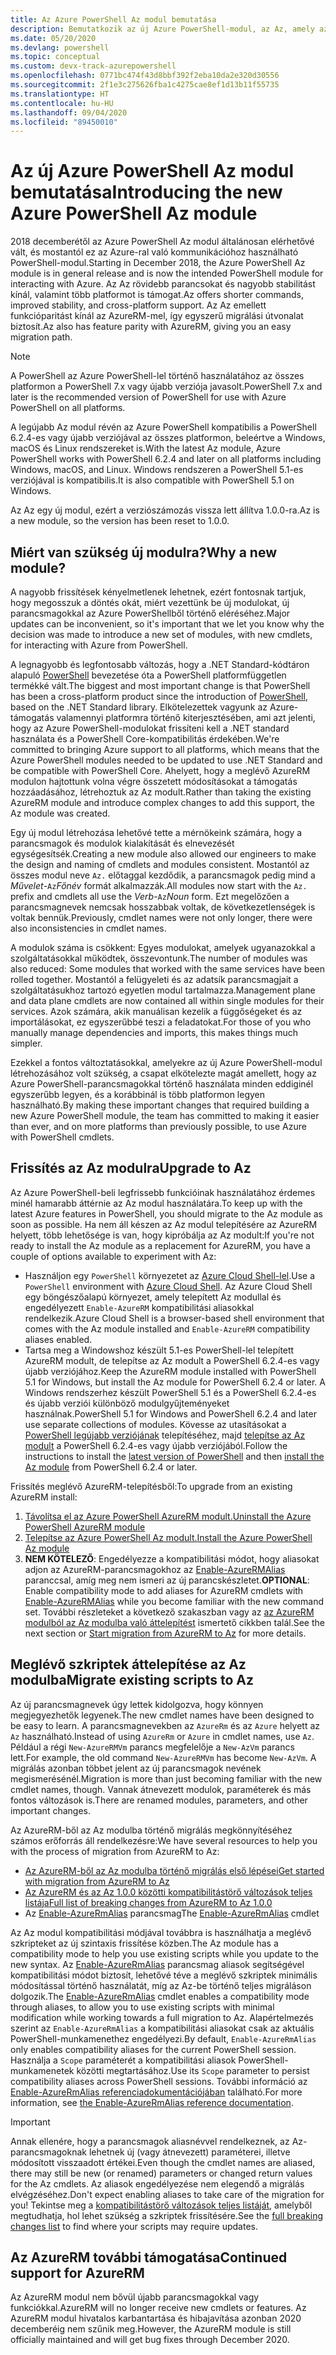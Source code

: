 ```yaml
---
title: Az Azure PowerShell Az modul bemutatása
description: Bemutatkozik az új Azure PowerShell-modul, az Az, amely az AzureRM modult váltja le.
ms.date: 05/20/2020
ms.devlang: powershell
ms.topic: conceptual
ms.custom: devx-track-azurepowershell
ms.openlocfilehash: 0771bc474f43d8bbf392f2eba10da2e320d30556
ms.sourcegitcommit: 2f1e3c275626fba1c4275cae8ef1d13b11f55735
ms.translationtype: HT
ms.contentlocale: hu-HU
ms.lasthandoff: 09/04/2020
ms.locfileid: "89450010"
---
```

# <a name="introducing-the-new-azure-powershell-az-module"></a><span data-ttu-id="e5252-103">Az új Azure PowerShell Az modul bemutatása</span><span class="sxs-lookup"><span data-stu-id="e5252-103">Introducing the new Azure PowerShell Az module</span></span>

<span data-ttu-id="e5252-104">2018 decemberétől az Azure PowerShell Az modul általánosan elérhetővé vált, és mostantól ez az Azure-ral való kommunikációhoz használható PowerShell-modul.</span><span class="sxs-lookup"><span data-stu-id="e5252-104">Starting in December 2018, the Azure PowerShell Az module is in general release and is now the intended PowerShell module for interacting with Azure.</span></span> <span data-ttu-id="e5252-105">Az Az rövidebb parancsokat és nagyobb stabilitást kínál, valamint több platformot is támogat.</span><span class="sxs-lookup"><span data-stu-id="e5252-105">Az offers shorter commands, improved stability, and cross-platform support.</span></span> <span data-ttu-id="e5252-106">Az Az emellett funkcióparitást kínál az AzureRM-mel, így egyszerű migrálási útvonalat biztosít.</span><span class="sxs-lookup"><span data-stu-id="e5252-106">Az also has feature parity with AzureRM, giving you an easy migration path.</span></span>

> [!NOTE]
> <span data-ttu-id="e5252-107">A PowerShell az Azure PowerShell-lel történő használatához az összes platformon a PowerShell 7.x vagy újabb verziója javasolt.</span><span class="sxs-lookup"><span data-stu-id="e5252-107">PowerShell 7.x and later is the recommended version of PowerShell for use with Azure PowerShell on all platforms.</span></span>

<span data-ttu-id="e5252-108">A legújabb Az modul révén az Azure PowerShell kompatibilis a PowerShell 6.2.4-es vagy újabb verziójával az összes platformon, beleértve a Windows, macOS és Linux rendszereket is.</span><span class="sxs-lookup"><span data-stu-id="e5252-108">With the latest Az module, Azure PowerShell works with PowerShell 6.2.4 and later on all platforms including Windows, macOS, and Linux.</span></span> <span data-ttu-id="e5252-109">Windows rendszeren a PowerShell 5.1-es verziójával is kompatibilis.</span><span class="sxs-lookup"><span data-stu-id="e5252-109">It is also compatible with PowerShell 5.1 on Windows.</span></span>

<span data-ttu-id="e5252-110">Az Az egy új modul, ezért a verziószámozás vissza lett állítva 1.0.0-ra.</span><span class="sxs-lookup"><span data-stu-id="e5252-110">Az is a new module, so the version has been reset to 1.0.0.</span></span>

## <a name="why-a-new-module"></a><span data-ttu-id="e5252-111">Miért van szükség új modulra?</span><span class="sxs-lookup"><span data-stu-id="e5252-111">Why a new module?</span></span>

<span data-ttu-id="e5252-112">A nagyobb frissítések kényelmetlenek lehetnek, ezért fontosnak tartjuk, hogy megosszuk a döntés okát, miért vezettünk be új modulokat, új parancsmagokkal az Azure PowerShellből történő eléréséhez.</span><span class="sxs-lookup"><span data-stu-id="e5252-112">Major updates can be inconvenient, so it's important that we let you know why the decision was made to introduce a new set of modules, with new cmdlets, for interacting with Azure from PowerShell.</span></span>

<span data-ttu-id="e5252-113">A legnagyobb és legfontosabb változás, hogy a .NET Standard-kódtáron alapuló [PowerShell](/powershell/scripting/overview) bevezetése óta a PowerShell platformfüggetlen termékké vált.</span><span class="sxs-lookup"><span data-stu-id="e5252-113">The biggest and most important change is that PowerShell has been a cross-platform product since the introduction of [PowerShell](/powershell/scripting/overview), based on the .NET Standard library.</span></span>
<span data-ttu-id="e5252-114">Elkötelezettek vagyunk az Azure-támogatás valamennyi platformra történő kiterjesztésében, ami azt jelenti, hogy az Azure PowerShell-modulokat frissíteni kell a .NET standard használata és a PowerShell Core-kompatibilitás érdekében.</span><span class="sxs-lookup"><span data-stu-id="e5252-114">We're committed to bringing Azure support to all platforms, which means that the Azure PowerShell modules needed to be updated to use .NET Standard and be compatible with PowerShell Core.</span></span> <span data-ttu-id="e5252-115">Ahelyett, hogy a meglévő AzureRM modulon hajtottunk volna végre összetett módosításokat a támogatás hozzáadásához, létrehoztuk az Az modult.</span><span class="sxs-lookup"><span data-stu-id="e5252-115">Rather than taking the existing AzureRM module and introduce complex changes to add this support, the Az module was created.</span></span>

<span data-ttu-id="e5252-116">Egy új modul létrehozása lehetővé tette a mérnökeink számára, hogy a parancsmagok és modulok kialakítását és elnevezését egységesítsék.</span><span class="sxs-lookup"><span data-stu-id="e5252-116">Creating a new module also allowed our engineers to make the design and naming of cmdlets and modules consistent.</span></span> <span data-ttu-id="e5252-117">Mostantól az összes modul neve `Az.` előtaggal kezdődik, a parancsmagok pedig mind a _Művelet_-`Az`_Főnév_ formát alkalmazzák.</span><span class="sxs-lookup"><span data-stu-id="e5252-117">All modules now start with the `Az.` prefix and cmdlets all use the _Verb_-`Az`_Noun_ form.</span></span> <span data-ttu-id="e5252-118">Ezt megelőzően a parancsmagnevek nemcsak hosszabbak voltak, de következetlenségek is voltak bennük.</span><span class="sxs-lookup"><span data-stu-id="e5252-118">Previously, cmdlet names were not only longer, there were also inconsistencies in cmdlet names.</span></span>

<span data-ttu-id="e5252-119">A modulok száma is csökkent: Egyes modulokat, amelyek ugyanazokkal a szolgáltatásokkal működtek, összevontunk.</span><span class="sxs-lookup"><span data-stu-id="e5252-119">The number of modules was also reduced: Some modules that worked with the same services have been rolled together.</span></span> <span data-ttu-id="e5252-120">Mostantól a felügyeleti és az adatsík parancsmagjait a szolgáltatásukhoz tartozó egyetlen modul tartalmazza.</span><span class="sxs-lookup"><span data-stu-id="e5252-120">Management plane and data plane cmdlets are now contained all within single modules for their services.</span></span> <span data-ttu-id="e5252-121">Azok számára, akik manuálisan kezelik a függőségeket és az importálásokat, ez egyszerűbbé teszi a feladatokat.</span><span class="sxs-lookup"><span data-stu-id="e5252-121">For those of you who manually manage dependencies and imports, this makes things much simpler.</span></span>

<span data-ttu-id="e5252-122">Ezekkel a fontos változtatásokkal, amelyekre az új Azure PowerShell-modul létrehozásához volt szükség, a csapat elkötelezte magát amellett, hogy az Azure PowerShell-parancsmagokkal történő használata minden eddiginél egyszerűbb legyen, és a korábbinál is több platformon legyen használható.</span><span class="sxs-lookup"><span data-stu-id="e5252-122">By making these important changes that required building a new Azure PowerShell module, the team has committed to making it easier than ever, and on more platforms than previously possible, to use Azure with PowerShell cmdlets.</span></span>

## <a name="upgrade-to-az"></a><span data-ttu-id="e5252-123">Frissítés az Az modulra</span><span class="sxs-lookup"><span data-stu-id="e5252-123">Upgrade to Az</span></span>

<span data-ttu-id="e5252-124">Az Azure PowerShell-beli legfrissebb funkcióinak használatához érdemes minél hamarabb áttérnie az Az modul használatára.</span><span class="sxs-lookup"><span data-stu-id="e5252-124">To keep up with the latest Azure features in PowerShell, you should migrate to the Az module as soon as possible.</span></span> <span data-ttu-id="e5252-125">Ha nem áll készen az Az modul telepítésére az AzureRM helyett, több lehetősége is van, hogy kipróbálja az Az modult:</span><span class="sxs-lookup"><span data-stu-id="e5252-125">If you're not ready to install the Az module as a replacement for AzureRM, you have a couple of options available to experiment with Az:</span></span>

- <span data-ttu-id="e5252-126">Használjon egy `PowerShell` környezetet az [Azure Cloud Shell-lel](https://docs.microsoft.com/azure/cloud-shell/overview).</span><span class="sxs-lookup"><span data-stu-id="e5252-126">Use a `PowerShell` environment with [Azure Cloud Shell](https://docs.microsoft.com/azure/cloud-shell/overview).</span></span> <span data-ttu-id="e5252-127">Az Azure Cloud Shell egy böngészőalapú környezet, amely telepített Az modullal és engedélyezett `Enable-AzureRM` kompatibilitási aliasokkal rendelkezik.</span><span class="sxs-lookup"><span data-stu-id="e5252-127">Azure Cloud Shell is a browser-based shell environment that comes with the Az module installed and `Enable-AzureRM` compatibility aliases enabled.</span></span>
- <span data-ttu-id="e5252-128">Tartsa meg a Windowshoz készült 5.1-es PowerShell-lel telepített AzureRM modult, de telepítse az Az modult a PowerShell 6.2.4-es vagy újabb verziójához.</span><span class="sxs-lookup"><span data-stu-id="e5252-128">Keep the AzureRM module installed with PowerShell 5.1 for Windows, but install the Az module for PowerShell 6.2.4 or later.</span></span> <span data-ttu-id="e5252-129">A Windows rendszerhez készült PowerShell 5.1 és a PowerShell 6.2.4-es és újabb verziói különböző modulgyűjteményeket használnak.</span><span class="sxs-lookup"><span data-stu-id="e5252-129">PowerShell 5.1 for Windows and PowerShell 6.2.4 and later use separate collections of modules.</span></span> <span data-ttu-id="e5252-130">Kövesse az utasításokat a [PowerShell legújabb verziójának](/powershell/scripting/install/installing-powershell) telepítéséhez, majd [telepítse az Az modult](install-az-ps.md) a PowerShell 6.2.4-es vagy újabb verziójából.</span><span class="sxs-lookup"><span data-stu-id="e5252-130">Follow the instructions to install the [latest version of PowerShell](/powershell/scripting/install/installing-powershell) and then [install the Az module](install-az-ps.md) from PowerShell 6.2.4 or later.</span></span>

<span data-ttu-id="e5252-131">Frissítés meglévő AzureRM-telepítésből:</span><span class="sxs-lookup"><span data-stu-id="e5252-131">To upgrade from an existing AzureRM install:</span></span>

1. [<span data-ttu-id="e5252-132">Távolítsa el az Azure PowerShell AzureRM modult.</span><span class="sxs-lookup"><span data-stu-id="e5252-132">Uninstall the Azure PowerShell AzureRM module</span></span>](/powershell/azure/uninstall-az-ps#uninstall-the-azurerm-module)
2. [<span data-ttu-id="e5252-133">Telepítse az Azure PowerShell Az modult.</span><span class="sxs-lookup"><span data-stu-id="e5252-133">Install the Azure PowerShell Az module</span></span>](install-az-ps.md)
3. <span data-ttu-id="e5252-134">**NEM KÖTELEZŐ**: Engedélyezze a kompatibilitási módot, hogy aliasokat adjon az AzureRM-parancsmagokhoz az [Enable-AzureRMAlias](/powershell/module/az.accounts/enable-azurermalias) paranccsal, amíg meg nem ismeri az új parancskészletet.</span><span class="sxs-lookup"><span data-stu-id="e5252-134">**OPTIONAL**: Enable compatibility mode to add aliases for AzureRM cmdlets with [Enable-AzureRMAlias](/powershell/module/az.accounts/enable-azurermalias) while you become familiar with the new command set.</span></span> <span data-ttu-id="e5252-135">További részleteket a következő szakaszban vagy az [az AzureRM modulból az Az modulba való áttelepítést](migrate-from-azurerm-to-az.md) ismertető cikkben talál.</span><span class="sxs-lookup"><span data-stu-id="e5252-135">See the next section or [Start migration from AzureRM to Az](migrate-from-azurerm-to-az.md) for more details.</span></span>

## <a name="migrate-existing-scripts-to-az"></a><span data-ttu-id="e5252-136">Meglévő szkriptek áttelepítése az Az modulba</span><span class="sxs-lookup"><span data-stu-id="e5252-136">Migrate existing scripts to Az</span></span>

<span data-ttu-id="e5252-137">Az új parancsmagnevek úgy lettek kidolgozva, hogy könnyen megjegyezhetők legyenek.</span><span class="sxs-lookup"><span data-stu-id="e5252-137">The new cmdlet names have been designed to be easy to learn.</span></span> <span data-ttu-id="e5252-138">A parancsmagnevekben az `AzureRm` és az `Azure` helyett az `Az` használható.</span><span class="sxs-lookup"><span data-stu-id="e5252-138">Instead of using `AzureRm` or `Azure` in cmdlet names, use `Az`.</span></span> <span data-ttu-id="e5252-139">Például a régi `New-AzureRMVm` parancs megfelelője a `New-AzVm` parancs lett.</span><span class="sxs-lookup"><span data-stu-id="e5252-139">For example, the old command `New-AzureRMVm` has become `New-AzVm`.</span></span>
<span data-ttu-id="e5252-140">A migrálás azonban többet jelent az új parancsmagok nevének megismerésénél.</span><span class="sxs-lookup"><span data-stu-id="e5252-140">Migration is more than just becoming familiar with the new cmdlet names, though.</span></span> <span data-ttu-id="e5252-141">Vannak átnevezett modulok, paraméterek és más fontos változások is.</span><span class="sxs-lookup"><span data-stu-id="e5252-141">There are renamed modules, parameters, and other important changes.</span></span>

<span data-ttu-id="e5252-142">Az AzureRM-ből az Az modulba történő migrálás megkönnyítéséhez számos erőforrás áll rendelkezésre:</span><span class="sxs-lookup"><span data-stu-id="e5252-142">We have several resources to help you with the process of migration from AzureRM to Az:</span></span>

- [<span data-ttu-id="e5252-143">Az AzureRM-ből az Az modulba történő migrálás első lépései</span><span class="sxs-lookup"><span data-stu-id="e5252-143">Get started with migration from AzureRM to Az</span></span>](migrate-from-azurerm-to-az.md)
- [<span data-ttu-id="e5252-144">Az AzureRM és az Az 1.0.0 közötti kompatibilitástörő változások teljes listája</span><span class="sxs-lookup"><span data-stu-id="e5252-144">Full list of breaking changes from AzureRM to Az 1.0.0</span></span>](migrate-az-1.0.0.md)
- <span data-ttu-id="e5252-145">Az [Enable-AzureRmAlias](/powershell/module/az.accounts/enable-azurermalias) parancsmag</span><span class="sxs-lookup"><span data-stu-id="e5252-145">The [Enable-AzureRmAlias](/powershell/module/az.accounts/enable-azurermalias) cmdlet</span></span>

<span data-ttu-id="e5252-146">Az Az modul kompatibilitási módjával továbbra is használhatja a meglévő szkripteket az új szintaxis frissítése közben.</span><span class="sxs-lookup"><span data-stu-id="e5252-146">The Az module has a compatibility mode to help you use existing scripts while you update to the new syntax.</span></span> <span data-ttu-id="e5252-147">Az [Enable-AzureRmAlias](/powershell/module/az.accounts/enable-azurermalias) parancsmag aliasok segítségével kompatibilitási módot biztosít, lehetővé téve a meglévő szkriptek minimális módosítással történő használatát, míg az Az-be történő teljes migráláson dolgozik.</span><span class="sxs-lookup"><span data-stu-id="e5252-147">The [Enable-AzureRmAlias](/powershell/module/az.accounts/enable-azurermalias) cmdlet enables a compatibility mode through aliases, to allow you to use existing scripts with minimal modification while working towards a full migration to Az.</span></span> <span data-ttu-id="e5252-148">Alapértelmezés szerint az `Enable-AzureRmAlias` a kompatibilitási aliasokat csak az aktuális PowerShell-munkamenethez engedélyezi.</span><span class="sxs-lookup"><span data-stu-id="e5252-148">By default, `Enable-AzureRmAlias` only enables compatibility aliases for the current PowerShell session.</span></span> <span data-ttu-id="e5252-149">Használja a `Scope` paraméterét a kompatibilitási aliasok PowerShell-munkamenetek közötti megtartásához.</span><span class="sxs-lookup"><span data-stu-id="e5252-149">Use its `Scope` parameter to persist compatibility aliases across PowerShell sessions.</span></span> <span data-ttu-id="e5252-150">További információ az [Enable-AzureRmAlias referenciadokumentációjában](/powershell/module/az.accounts/enable-azurermalias) található.</span><span class="sxs-lookup"><span data-stu-id="e5252-150">For more information, see [the Enable-AzureRmAlias reference documentation](/powershell/module/az.accounts/enable-azurermalias).</span></span>

> [!IMPORTANT]
> <span data-ttu-id="e5252-151">Annak ellenére, hogy a parancsmagok aliasnévvel rendelkeznek, az Az-parancsmagoknak lehetnek új (vagy átnevezett) paraméterei, illetve módosított visszaadott értékei.</span><span class="sxs-lookup"><span data-stu-id="e5252-151">Even though the cmdlet names are aliased, there may still be new (or renamed) parameters or changed return values for the Az cmdlets.</span></span> <span data-ttu-id="e5252-152">Az aliasok engedélyezése nem elegendő a migrálás elvégzéséhez.</span><span class="sxs-lookup"><span data-stu-id="e5252-152">Don't expect enabling aliases to take care of the migration for you!</span></span> <span data-ttu-id="e5252-153">Tekintse meg a [kompatibilitástörő változások teljes listáját](migrate-az-1.0.0.md), amelyből megtudhatja, hol lehet szükség a szkriptek frissítésére.</span><span class="sxs-lookup"><span data-stu-id="e5252-153">See the [full breaking changes list](migrate-az-1.0.0.md) to find where your scripts may require updates.</span></span>

## <a name="continued-support-for-azurerm"></a><span data-ttu-id="e5252-154">Az AzureRM további támogatása</span><span class="sxs-lookup"><span data-stu-id="e5252-154">Continued support for AzureRM</span></span>

<span data-ttu-id="e5252-155">Az AzureRM modul nem bővül újabb parancsmagokkal vagy funkciókkal.</span><span class="sxs-lookup"><span data-stu-id="e5252-155">AzureRM will no longer receive new cmdlets or features.</span></span> <span data-ttu-id="e5252-156">Az AzureRM modul hivatalos karbantartása és hibajavítása azonban 2020 decemberéig nem szűnik meg.</span><span class="sxs-lookup"><span data-stu-id="e5252-156">However, the AzureRM module is still officially maintained and will get bug fixes through December 2020.</span></span>
